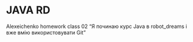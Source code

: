 # JAVA RD
Alexeichenko homework class 02
“Я починаю курс Java в robot_dreams і вже вмію використовувати Git”
